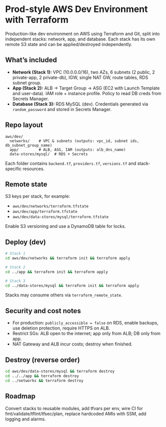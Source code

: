 # Prod-style AWS Dev Environment with Terraform

Production-like dev environment on AWS using Terraform and Git, split into independent stacks: network, app, and database. Each stack has its own remote S3 state and can be applied/destroyed independently.

## What’s included

* **Network (Stack 1):** VPC (10.0.0.0/16), two AZs, 6 subnets (2 public, 2 private-app, 2 private-db), IGW, single NAT GW, route tables, RDS subnet group.
* **App (Stack 2):** ALB → Target Group → ASG (EC2 with Launch Template and user-data). IAM role + instance profile. Policy to read DB creds from Secrets Manager.
* **Database (Stack 3):** RDS MySQL (dev). Credentials generated via `random_password` and stored in Secrets Manager.

## Repo layout

```
aws/dev/
  networks/    # VPC & subnets (outputs: vpc_id, subnet ids, db_subnet_group_name)
  app/         # ALB, ASG, IAM (outputs: alb_dns_name)
  data-stores/mysql/  # RDS + Secrets
```

Each folder contains `backend.tf`, `providers.tf`, `versions.tf` and stack-specific resources.

## Remote state

S3 keys per stack, for example:

* `aws/dev/networks/terraform.tfstate`
* `aws/dev/app/terraform.tfstate`
* `aws/dev/data-stores/mysql/terraform.tfstate`

Enable S3 versioning and use a DynamoDB table for locks.

## Deploy (dev)

```bash
# Stack 1
cd aws/dev/networks && terraform init && terraform apply

# Stack 2
cd ../app && terraform init && terraform apply

# Stack 3
cd ../data-stores/mysql && terraform init && terraform apply
```

Stacks may consume others via `terraform_remote_state`.

## Security and cost notes

* For production: `publicly_accessible = false` on RDS, enable backups, use deletion protection, require HTTPS on ALB.
* Restrict SGs: ALB open to the internet; app only from ALB; DB only from app.
* NAT Gateway and ALB incur costs; destroy when finished.

## Destroy (reverse order)

```bash
cd aws/dev/data-stores/mysql && terraform destroy
cd ../../app && terraform destroy
cd ../networks && terraform destroy
```

## Roadmap

Convert stacks to reusable modules, add tfvars per env, wire CI for fmt/validate/tflint/tfsec/plan, replace hardcoded AMIs with SSM, add logging and alarms.
